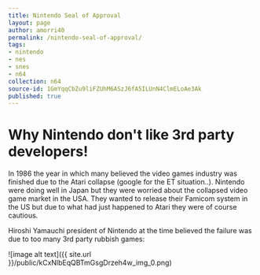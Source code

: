 ```yaml
---
title: Nintendo Seal of Approval
layout: page
author: amorri40
permalink: /nintendo-seal-of-approval/
tags:
- nintendo
- nes
- snes
- n64
collection: n64
source-id: 1GmYqqCbZu9liFZUhM6ASzJ6fA5ILUnN4ClmELoAe3Ak
published: true
---
```

# Why Nintendo don't like 3rd party developers!

In 1986 the year in which many believed the video games industry was finished due to the Atari collapse (google for the ET situation..). Nintendo were doing well in Japan but they were worried about the collapsed video game market in the USA. They wanted to release their Famicom system in the US but due to what had just happened to Atari they were of course cautious. 

Hiroshi Yamauchi president of Nintendo at the time believed the failure was due to too many 3rd party rubbish games: 

![image alt text]({{ site.url }}/public/kCxNlbEqQBTmGsgDrzeh4w_img_0.png)

